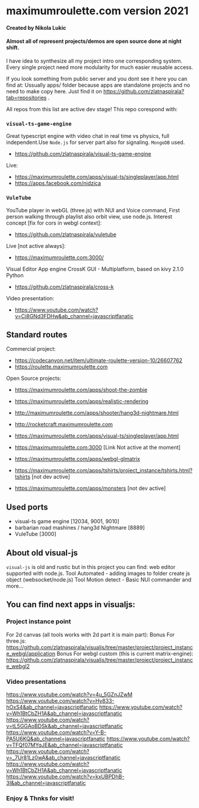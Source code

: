 # maximumroulette.com version 2021
#### Created by Nikola Lukic
#### Almost all of represent projects/demos are open source done at night shift.

I have idea to synthesize all my project intro one corresponding system.
Every single project need more modularity for much easier reusable access.

If you look something from public server and you dont see it here you can find at:
Ussually apps/ folder because apps are standalone projects and no need to make copy
here. Just find it on https://github.com/zlatnaspirala?tab=repositories .

All repos from this list are active dev stage!
This repo corespond with:

### `visual-ts-game-engine`
Great typescript engine with video chat in real time vs physics,
full independent.Use `Node.js` for server part also for signaling.
`MongoDB` used.

 - https://github.com/zlatnaspirala/visual-ts-game-engine

Live:

 - https://maximumroulette.com/apps/visual-ts/singleplayer/app.html
 - https://apps.facebook.com/nidzica


### `VuleTube`
YouTube player in webGL (three.js) with NUI and Voice command, First person walking 
through playlist also orbit view, use node.js. Interest concept [fix for cors in webgl context]:
 - https://github.com/zlatnaspirala/vuletube

Live [not active always]:
 - https://maximumroulette.com:3000/


Visual Editor App engine CrossK GUI - Multiplatform, based on kivy 2.1.0 Python
 - https://github.com/zlatnaspirala/cross-k

Video presentation:
 - https://www.youtube.com/watch?v=Ci8GNd3FDHw&ab_channel=javascriptfanatic
 


## Standard routes

Commercial project:
 - https://codecanyon.net/item/ultimate-roulette-version-10/26607762
 - https://roulette.maximumroulette.com

Open Source projects:
 - https://maximumroulette.com/apps/shoot-the-zombie

 - https://maximumroulette.com/apps/realistic-rendering

 - http://maximumroulette.com/apps/shooter/hang3d-nightmare.html

 - http://rocketcraft.maximumroulette.com 

 - https://maximumroulette.com/apps/visual-ts/singleplayer/app.html

 - https://maximumroulette.com:3000 [Link Not active at the moment]

 - https://maximumroulette.com/apps/webgl-glmatrix

 - https://maximumroulette.com/apps/tshirts/project_instance/tshirts.html?tshirts [not dev active]

 - https://maximumroulette.com/apps/monsters [not dev active]

## Used ports

  - visual-ts game engine [12034, 9001, 9010]
  - barbarian road mashines / hang3d Nightmare [8889]
  - VuleTube [3000]


## About old visual-js

`visual-js` is old and rustic but in this project you can find:
web editor supported with node.js. Tool
Automated - adding images to folder create js object (websocket/node.js) Tool
Motion detect - Basic NUI commander and more...

## You can find next apps in visualjs:
### Project instance point
For 2d canvas (all tools works with 2d part it is main part):
Bonus For three.js:
https://github.com/zlatnaspirala/visualjs/tree/master/project/project_instance_webgl/application
Bonus For webgl custom (this is current matrix-engine):
https://github.com/zlatnaspirala/visualjs/tree/master/project/project_instance_webgl2


### Video presentations
https://www.youtube.com/watch?v=4u_5GZnJZwM
https://www.youtube.com/watch?v=Hy833-hOxS4&ab_channel=javascriptfanatic
https://www.youtube.com/watch?v=Wh1BtCbZH1A&ab_channel=javascriptfanatic
https://www.youtube.com/watch?v=tL5GGAoBDSk&ab_channel=javascriptfanatic
https://www.youtube.com/watch?v=Y-B-PA5U6KQ&ab_channel=javascriptfanatic
https://www.youtube.com/watch?v=TFQf07MYqJE&ab_channel=javascriptfanatic
https://www.youtube.com/watch?v=_7Ur81Lz0wA&ab_channel=javascriptfanatic
https://www.youtube.com/watch?v=Wh1BtCbZH1A&ab_channel=javascriptfanatic
https://www.youtube.com/watch?v=kxUBPDhB-3I&ab_channel=javascriptfanatic


### Enjoy & Thnks for visit!
